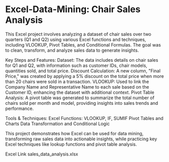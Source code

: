 # Excel-Data-Mining: Chair Sales Analysis

This Excel project involves analyzing a dataset of chair sales over two quarters (Q1 and Q2) using various Excel functions and techniques, including VLOOKUP, Pivot Tables, and Conditional Formulas. The goal was to clean, transform, and analyze sales data to generate insights.

Key Steps and Features:
Dataset: The data includes details on chair sales for Q1 and Q2, with information such as customer IDs, chair models, quantities sold, and total price.
Discount Calculation: A new column, "Final Price," was created by applying a 5% discount on the total price when more than 20 chairs were sold in a transaction.
VLOOKUP: Used to link the Company Name and Representative Name to each sale based on the Customer ID, enhancing the dataset with additional context.
Pivot Table Analysis: A pivot table was generated to summarize the total number of chairs sold per month and model, providing insights into sales trends and performance.

Tools & Techniques:
Excel Functions: VLOOKUP, IF, SUMIF
Pivot Tables and Charts
Data Transformation and Conditional Logic

This project demonstrates how Excel can be used for data mining, transforming raw sales data into actionable insights, while practicing key Excel techniques like lookup functions and pivot table analysis.

Excel Link sales_data_analysis.xlsx
